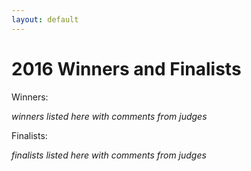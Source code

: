 ```yaml
---
layout: default
---
```


# 2016 Winners and Finalists

Winners:

_winners listed here with comments from judges_

Finalists:

_finalists listed here with comments from judges_
